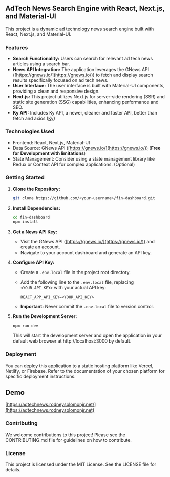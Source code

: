 ## AdTech News Search Engine with React, Next.js, and Material-UI

This project is a dynamic ad technology news search engine built with React, Next.js, and Material-UI. 

### Features

* **Search Functionality:** Users can search for relevant ad tech news articles using a search bar.
* **News API Integration:** The application leverages the GNews API ([https://gnews.io/](https://gnews.io/)) to fetch and display search results specifically focused on ad tech news. 
* **User Interface:** The user interface is built with Material-UI components, providing a clean and responsive design.
* **Next.js:** This project utilizes Next.js for server-side rendering (SSR) and static site generation (SSG) capabilities, enhancing performance and SEO.
* **Ky API:** Includes Ky API, a newer, cleaner and faster API, better than fetch and axios ([Ky](https://www.npmjs.com/package/ky)) 

### Technologies Used

* Frontend: React, Next.js, Material-UI
* Data Source: GNews API ([https://gnews.io/](https://gnews.io/)) (**Free for Development with limitations**)
* State Management: Consider using a state management library like Redux or Context API for complex applications. (Optional)

### Getting Started

1. **Clone the Repository:**

   ```bash
   git clone https://github.com/<your-username>/fin-dashboard.git
   ```

2. **Install Dependencies:**

   ```bash
   cd fin-dashboard
   npm install
   ```

3. **Get a News API Key:**

   - Visit the GNews API ([https://gnews.io/](https://gnews.io/)) and create an account.
   - Navigate to your account dashboard and generate an API key.

4. **Configure API Key:**

   - Create a `.env.local` file in the project root directory.
   - Add the following line to the `.env.local` file, replacing `<YOUR_API_KEY>` with your actual API key:

     ```
     REACT_APP_API_KEY=<YOUR_API_KEY>
     ```

   - **Important:** Never commit the `.env.local` file to version control.

5. **Run the Development Server:**

   ```bash
   npm run dev
   ```

   This will start the development server and open the application in your default web browser at http://localhost:3000 by default.

### Deployment

You can deploy this application to a static hosting platform like Vercel, Netlify, or Firebase. Refer to the documentation of your chosen platform for specific deployment instructions.

## Demo
[https://adtechnews.rodneysolomonjr.net/](https://adtechnews.rodneysolomonjr.net)

### Contributing

We welcome contributions to this project! Please see the CONTRIBUTING.md file for guidelines on how to contribute.

### License

This project is licensed under the MIT License. See the LICENSE file for details.
